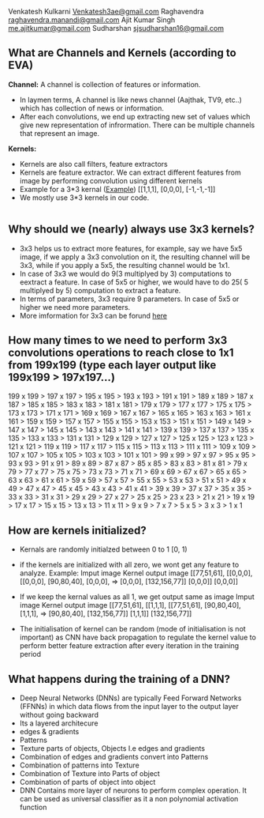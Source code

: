 Venkatesh Kulkarni Venkatesh3ae@gmail.com
Raghavendra raghavendra.manandi@gmail.com
Ajit Kumar Singh me.ajitkumar@gmail.com
Sudharshan sjsudharshan16@gmail.com

## What are Channels and Kernels (according to EVA)

**Channel:**
 A channel is collection of features or information.
- In laymen terms, A channel is like news channel (Aajthak, TV9, etc..) which has collection of news or information.
- After each convolutions, we end up extracting new set of values which give new representation of infrormation. There can be multiple channels that represent an image.

**Kernels:**
- Kernels are also call filters, feature extractors
- Kernels are feature extractor. We can extract different features from image by performing convolution using different kernels
- Example for a 3*3 kernal ([Example](https://wikimedia.org/api/rest_v1/media/math/render/svg/5bf6623ca763ba780b471a565eb1b06cd14b445c))
[[1,1,1],
[0,0,0],
[-1,-1,-1]]
- We mostly use 3*3 kernels in our code.

<image goes here>



## Why should we (nearly) always use 3x3 kernels?
- 3x3 helps us to extract more features, for example, say we have 5x5 image, if we apply a 3x3 convolution on it, the resulting channel will be 3x3, while if you apply a 5x5, the resulting channel would be 1x1.
- In case of 3x3 we would do 9(3 multiplyed by 3) computations to eextract a feature. In case of 5x5 or higher, we would have to do 25( 5 multiplyed by 5) computation to extract a feature.
- In terms of parameters, 3x3 require 9 parameters. In case of 5x5 or higher we need more parameters.
- More imformation for 3x3 can be forund [here](https://medium.com/@icecreamlabs/3x3-convolution-filters-a-popular-choice-75ab1c8b4da8#:~:text=It%20is%20used%20for%20blurring,a%20kernel%20and%20an%20image.&text=We%20are%20specifically%20referring%20to,matrix%20objects%20such%20as%20images.)

## How many times to we need to perform 3x3 convolutions operations to reach close to 1x1 from 199x199 (type each layer output like 199x199 > 197x197...)
199 x 199 > 197 x 197 > 195 x 195 > 193 x 193 > 191 x 191 > 189 x 189 > 187 x 187 > 185 x 185 > 183 x 183 > 181 x 181 > 179 x 179 > 177 x 177 > 175 x 175 > 173 x 173 > 171 x 171 > 169 x 169 > 167 x 167 > 165 x 165 > 163 x 163 > 161 x 161 > 159 x 159 > 157 x 157 > 155 x 155 > 153 x 153 > 151 x 151 > 149 x 149 > 147 x 147 > 145 x 145 > 143 x 143 > 141 x 141 > 139 x 139 > 137 x 137 > 135 x 135 > 133 x 133 > 131 x 131 > 129 x 129 > 127 x 127 > 125 x 125 > 123 x 123 > 121 x 121 > 119 x 119 > 117 x 117 > 115 x 115 > 113 x 113 > 111 x 111 > 109 x 109 > 107 x 107 > 105 x 105 > 103 x 103 > 101 x 101 > 99 x 99 > 97 x 97 > 95 x 95 > 93 x 93 > 91 x 91 > 89 x 89 > 87 x 87 > 85 x 85 > 83 x 83 > 81 x 81 > 79 x 79 > 77 x 77 > 75 x 75 > 73 x 73 > 71 x 71 > 69 x 69 > 67 x 67 > 65 x 65 > 63 x 63 > 61 x 61 > 59 x 59 > 57 x 57 > 55 x 55 > 53 x 53 > 51 x 51 > 49 x 49 > 47 x 47 > 45 x 45 > 43 x 43 > 41 x 41 > 39 x 39 > 37 x 37 > 35 x 35 > 33 x 33 > 31 x 31 > 29 x 29 > 27 x 27 > 25 x 25 > 23 x 23 > 21 x 21 > 19 x 19 > 17 x 17 > 15 x 15 > 13 x 13 > 11 x 11 > 9 x 9 > 7 x 7 > 5 x 5 > 3 x 3 > 1 x 1

## How are kernels initialized?
- Kernals are randomly initialzed between 0 to 1 [0, 1)
- if the kernels are initialized with all zero, we wont get any feature to analyze.
Example:
 Imput image                       Kernel                        output image
 [[77,51,61],						[[0,0,0],				        [[0,0,0],
[90,80,40],                           [0,0,0],        =>           [0,0,0],
[132,156,77]]                      [0,0,0]]                       [0,0,0]]

- If we keep the kernal values as all 1, we get output same as image
 Imput image                       Kernel                        output image
 [[77,51,61],						[[1,1,1],				        [[77,51,61],
[90,80,40],                           [1,1,1],        =>           [90,80,40],
[132,156,77]]                      [1,1,1]]                       [132,156,77]]
- The initialisation of kernel can be random (mode of initialisation is not important) as CNN have back propagation to regulate the kernel value to perform better feature extraction after every iteration in the training period


## What happens during the training of a DNN?
- Deep Neural Networks (DNNs) are typically Feed Forward Networks (FFNNs) in which data flows from the input layer to the output layer without going backward
- Its a layered architecure 
- edges & gradients 
- Patterns 
- Texture parts of objects, Objects I.e edges and gradients 
- Combination of edges and gradients convert into Patterns
- Combination of patterns into Texture
- Combination of Texture into Parts of object
- Combination of parts of object into object
- DNN Contains more layer of neurons to perform complex operation. It can be used as universal classifier as it a non polynomial activation function


